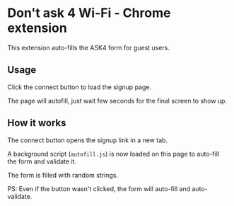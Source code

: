 # Don't ask 4 Wi-Fi - Chrome extension

This extension auto-fills the ASK4 form for guest users.

## Usage

Click the connect button to load the signup page. 

The page will autofill, just wait few seconds for the final screen to show up.

## How it works

The connect button opens the signup link in a new tab.

A background script (`autofill.js`) is now loaded on this page to auto-fill the form and validate it.

The form is filled with random strings.

PS: Even if the button wasn't clicked, the form will auto-fill and auto-validate.
